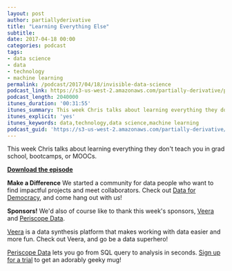 ```yaml
---
layout: post
author: partiallyderivative
title: "Learning Everything Else"
subtitle:
date: 2017-04-18 00:00
categories: podcast
tags:
- data science
- data
- technology
- machine learning
permalink: /podcast/2017/04/18/invisible-data-science
podcast_link: https://s3-us-west-2.amazonaws.com/partially-derivative/partially_derivative_learning_everything_else.mp3
podcast_length: 2040000
itunes_duration: '00:31:55'
itunes_summary: This week Chris talks about learning everything they don't teach you in grad school, bootcamps, or MOOCs.
itunes_explicit: 'yes'
itunes_keywords: data,technology,data science,machine learning
podcast_guid: 'https://s3-us-west-2.amazonaws.com/partially-derivative/partially_derivative_learning_everything_else.mp3'
---
```


This week Chris talks about learning everything they don't teach you in grad school, bootcamps, or MOOCs.

[**Download the episode**](https://s3-us-west-2.amazonaws.com/partially-derivative/partially_derivative_learning_everything_else.mp3)

**Make a Difference**
We started a community for data people who want to find impactful projects and meet collaborators. Check out [Data for Democracy](https://medium.com/data-for-democracy), and come hang out with us!

**Sponsors!** We'd also of course like to thank this week's sponsors, [Veera](http://getveera.com/) and [Periscope Data](https://www.periscopedata.com/pd).

[Veera](http://getveera.com/) is a data synthesis platform that makes working with data easier and more fun. Check out Veera, and go be a data superhero!

[Periscope Data](https://www.periscopedata.com/pd) lets you go from SQL query to analysis in seconds. [Sign up for a trial](https://www.periscopedata.com/pd) to get an adorably geeky mug!
